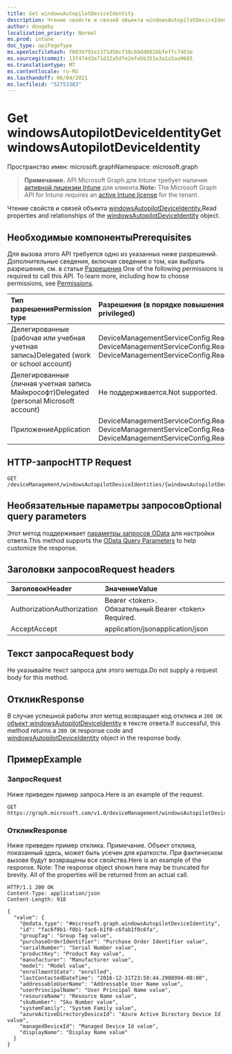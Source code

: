 ```yaml
---
title: Get windowsAutopilotDeviceIdentity
description: Чтение свойств и связей объекта windowsAutopilotDeviceIdentity.
author: dougeby
localization_priority: Normal
ms.prod: intune
doc_type: apiPageType
ms.openlocfilehash: f8039791e1371d50cf38c69dd6026bfeffc7463e
ms.sourcegitcommit: 13f474d3e71d32a5dfe2efebb351e3a1a5aa9685
ms.translationtype: MT
ms.contentlocale: ru-RU
ms.lasthandoff: 06/04/2021
ms.locfileid: "52753383"
---
```

# <a name="get-windowsautopilotdeviceidentity"></a><span data-ttu-id="cf5c0-103">Get windowsAutopilotDeviceIdentity</span><span class="sxs-lookup"><span data-stu-id="cf5c0-103">Get windowsAutopilotDeviceIdentity</span></span>

<span data-ttu-id="cf5c0-104">Пространство имен: microsoft.graph</span><span class="sxs-lookup"><span data-stu-id="cf5c0-104">Namespace: microsoft.graph</span></span>

> <span data-ttu-id="cf5c0-105">**Примечание.** API Microsoft Graph для Intune требует наличия [активной лицензии Intune](https://go.microsoft.com/fwlink/?linkid=839381) для клиента.</span><span class="sxs-lookup"><span data-stu-id="cf5c0-105">**Note:** The Microsoft Graph API for Intune requires an [active Intune license](https://go.microsoft.com/fwlink/?linkid=839381) for the tenant.</span></span>

<span data-ttu-id="cf5c0-106">Чтение свойств и связей объекта [windowsAutopilotDeviceIdentity.](../resources/intune-enrollment-windowsautopilotdeviceidentity.md)</span><span class="sxs-lookup"><span data-stu-id="cf5c0-106">Read properties and relationships of the [windowsAutopilotDeviceIdentity](../resources/intune-enrollment-windowsautopilotdeviceidentity.md) object.</span></span>

## <a name="prerequisites"></a><span data-ttu-id="cf5c0-107">Необходимые компоненты</span><span class="sxs-lookup"><span data-stu-id="cf5c0-107">Prerequisites</span></span>
<span data-ttu-id="cf5c0-p101">Для вызова этого API требуется одно из указанных ниже разрешений. Дополнительные сведения, включая сведения о том, как выбрать разрешения, см. в статье [Разрешения](/graph/permissions-reference).</span><span class="sxs-lookup"><span data-stu-id="cf5c0-p101">One of the following permissions is required to call this API. To learn more, including how to choose permissions, see [Permissions](/graph/permissions-reference).</span></span>

|<span data-ttu-id="cf5c0-110">Тип разрешения</span><span class="sxs-lookup"><span data-stu-id="cf5c0-110">Permission type</span></span>|<span data-ttu-id="cf5c0-111">Разрешения (в порядке повышения привилегий)</span><span class="sxs-lookup"><span data-stu-id="cf5c0-111">Permissions (from least to most privileged)</span></span>|
|:---|:---|
|<span data-ttu-id="cf5c0-112">Делегированные (рабочая или учебная учетная запись)</span><span class="sxs-lookup"><span data-stu-id="cf5c0-112">Delegated (work or school account)</span></span>|<span data-ttu-id="cf5c0-113">DeviceManagementServiceConfig.Read.All, DeviceManagementServiceConfig.ReadWrite.All</span><span class="sxs-lookup"><span data-stu-id="cf5c0-113">DeviceManagementServiceConfig.Read.All, DeviceManagementServiceConfig.ReadWrite.All</span></span>|
|<span data-ttu-id="cf5c0-114">Делегированные (личная учетная запись Майкрософт)</span><span class="sxs-lookup"><span data-stu-id="cf5c0-114">Delegated (personal Microsoft account)</span></span>|<span data-ttu-id="cf5c0-115">Не поддерживается.</span><span class="sxs-lookup"><span data-stu-id="cf5c0-115">Not supported.</span></span>|
|<span data-ttu-id="cf5c0-116">Приложение</span><span class="sxs-lookup"><span data-stu-id="cf5c0-116">Application</span></span>|<span data-ttu-id="cf5c0-117">DeviceManagementServiceConfig.Read.All, DeviceManagementServiceConfig.ReadWrite.All</span><span class="sxs-lookup"><span data-stu-id="cf5c0-117">DeviceManagementServiceConfig.Read.All, DeviceManagementServiceConfig.ReadWrite.All</span></span>|

## <a name="http-request"></a><span data-ttu-id="cf5c0-118">HTTP-запрос</span><span class="sxs-lookup"><span data-stu-id="cf5c0-118">HTTP Request</span></span>
<!-- {
  "blockType": "ignored"
}
-->
``` http
GET /deviceManagement/windowsAutopilotDeviceIdentities/{windowsAutopilotDeviceIdentityId}
```

## <a name="optional-query-parameters"></a><span data-ttu-id="cf5c0-119">Необязательные параметры запросов</span><span class="sxs-lookup"><span data-stu-id="cf5c0-119">Optional query parameters</span></span>
<span data-ttu-id="cf5c0-120">Этот метод поддерживает [параметры запросов OData](/graph/query-parameters) для настройки ответа.</span><span class="sxs-lookup"><span data-stu-id="cf5c0-120">This method supports the [OData Query Parameters](/graph/query-parameters) to help customize the response.</span></span>

## <a name="request-headers"></a><span data-ttu-id="cf5c0-121">Заголовки запросов</span><span class="sxs-lookup"><span data-stu-id="cf5c0-121">Request headers</span></span>
|<span data-ttu-id="cf5c0-122">Заголовок</span><span class="sxs-lookup"><span data-stu-id="cf5c0-122">Header</span></span>|<span data-ttu-id="cf5c0-123">Значение</span><span class="sxs-lookup"><span data-stu-id="cf5c0-123">Value</span></span>|
|:---|:---|
|<span data-ttu-id="cf5c0-124">Authorization</span><span class="sxs-lookup"><span data-stu-id="cf5c0-124">Authorization</span></span>|<span data-ttu-id="cf5c0-125">Bearer &lt;token&gt;. Обязательный.</span><span class="sxs-lookup"><span data-stu-id="cf5c0-125">Bearer &lt;token&gt; Required.</span></span>|
|<span data-ttu-id="cf5c0-126">Accept</span><span class="sxs-lookup"><span data-stu-id="cf5c0-126">Accept</span></span>|<span data-ttu-id="cf5c0-127">application/json</span><span class="sxs-lookup"><span data-stu-id="cf5c0-127">application/json</span></span>|

## <a name="request-body"></a><span data-ttu-id="cf5c0-128">Текст запроса</span><span class="sxs-lookup"><span data-stu-id="cf5c0-128">Request body</span></span>
<span data-ttu-id="cf5c0-129">Не указывайте текст запроса для этого метода.</span><span class="sxs-lookup"><span data-stu-id="cf5c0-129">Do not supply a request body for this method.</span></span>

## <a name="response"></a><span data-ttu-id="cf5c0-130">Отклик</span><span class="sxs-lookup"><span data-stu-id="cf5c0-130">Response</span></span>
<span data-ttu-id="cf5c0-131">В случае успешной работы этот метод возвращает код отклика и `200 OK` [объект windowsAutopilotDeviceIdentity](../resources/intune-enrollment-windowsautopilotdeviceidentity.md) в тексте ответа.</span><span class="sxs-lookup"><span data-stu-id="cf5c0-131">If successful, this method returns a `200 OK` response code and [windowsAutopilotDeviceIdentity](../resources/intune-enrollment-windowsautopilotdeviceidentity.md) object in the response body.</span></span>

## <a name="example"></a><span data-ttu-id="cf5c0-132">Пример</span><span class="sxs-lookup"><span data-stu-id="cf5c0-132">Example</span></span>

### <a name="request"></a><span data-ttu-id="cf5c0-133">Запрос</span><span class="sxs-lookup"><span data-stu-id="cf5c0-133">Request</span></span>
<span data-ttu-id="cf5c0-134">Ниже приведен пример запроса.</span><span class="sxs-lookup"><span data-stu-id="cf5c0-134">Here is an example of the request.</span></span>
``` http
GET https://graph.microsoft.com/v1.0/deviceManagement/windowsAutopilotDeviceIdentities/{windowsAutopilotDeviceIdentityId}
```

### <a name="response"></a><span data-ttu-id="cf5c0-135">Отклик</span><span class="sxs-lookup"><span data-stu-id="cf5c0-135">Response</span></span>
<span data-ttu-id="cf5c0-p102">Ниже приведен пример отклика. Примечание. Объект отклика, показанный здесь, может быть усечен для краткости. При фактическом вызове будут возвращены все свойства.</span><span class="sxs-lookup"><span data-stu-id="cf5c0-p102">Here is an example of the response. Note: The response object shown here may be truncated for brevity. All of the properties will be returned from an actual call.</span></span>
``` http
HTTP/1.1 200 OK
Content-Type: application/json
Content-Length: 918

{
  "value": {
    "@odata.type": "#microsoft.graph.windowsAutopilotDeviceIdentity",
    "id": "fac6f0b1-f0b1-fac6-b1f0-c6fab1f0c6fa",
    "groupTag": "Group Tag value",
    "purchaseOrderIdentifier": "Purchase Order Identifier value",
    "serialNumber": "Serial Number value",
    "productKey": "Product Key value",
    "manufacturer": "Manufacturer value",
    "model": "Model value",
    "enrollmentState": "enrolled",
    "lastContactedDateTime": "2016-12-31T23:58:44.2908994-08:00",
    "addressableUserName": "Addressable User Name value",
    "userPrincipalName": "User Principal Name value",
    "resourceName": "Resource Name value",
    "skuNumber": "Sku Number value",
    "systemFamily": "System Family value",
    "azureActiveDirectoryDeviceId": "Azure Active Directory Device Id value",
    "managedDeviceId": "Managed Device Id value",
    "displayName": "Display Name value"
  }
}
```




